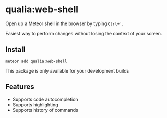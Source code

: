 # qualia:web-shell
Open up a Meteor shell in the browser by typing `Ctrl+'`.

Easiest way to perform changes without losing the context of your screen.

## Install

`meteor add qualia:web-shell`

This package is only available for your development builds

## Features

- Supports code autocompletion
- Supports highlighting
- Supports history of commands

